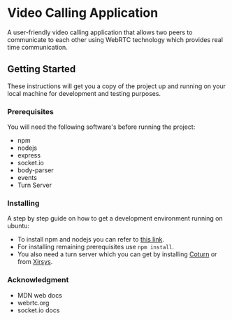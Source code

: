 # Video Calling Application
  A user-friendly video calling application that allows two peers to communicate to each other using WebRTC technology which provides real time communication.
  
  ## Getting Started
  These instructions will get you a copy of the project up and running on your local machine for development and testing purposes.
  
  ### Prerequisites
  You will need the following software's before running the project:
  - npm
  - nodejs
  - express
  - socket.io
  - body-parser
  - events
  - Turn Server
  
  ### Installing
  A step by step guide on how to get a development environment running on ubuntu:
  - To install npm and nodejs you can refer to [this link](https://www.digitalocean.com/community/tutorials/how-to-install-node-js-on-ubuntu-16-04).
  - For installing remaining prerequisites use `npm install`.
  - You also need a turn server which you can get by installing [Coturn](https://github.com/coturn/coturn/wiki/CoturnConfig) or from [Xirsys](https://xirsys.com/).
  
  ### Acknowledgment
  - MDN web docs
  - webrtc.org
  - socket.io docs
  
  
  
   

